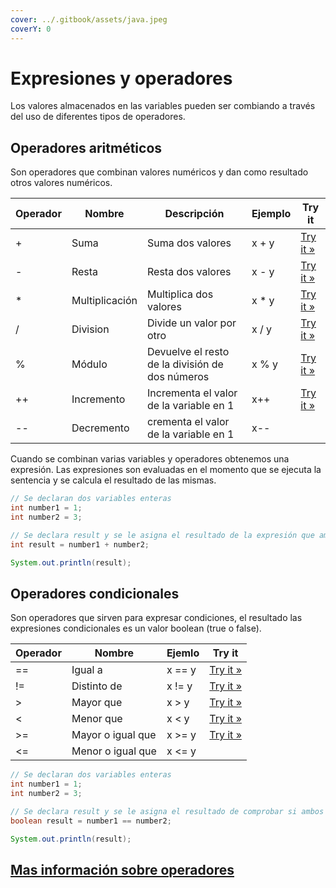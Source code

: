 ```yaml
---
cover: ../.gitbook/assets/java.jpeg
coverY: 0
---
```


# Expresiones y operadores

Los valores almacenados en las variables pueden ser combiando a través del uso de diferentes tipos de operadores.

## Operadores aritméticos

Son operadores que combinan valores numéricos y dan como resultado otros valores numéricos.

| Operador | Nombre         | Descripción                                     | Ejemplo | Try it                                                                           |
| -------- | -------------- | ----------------------------------------------- | ------- | -------------------------------------------------------------------------------- |
| +        | Suma           | Suma dos valores                                | x + y   | [Try it »](https://www.w3schools.com/java/tryjava.asp?filename=demo\_oper\_add)  |
| -        | Resta          | Resta dos valores                               | x - y   | [Try it »](https://www.w3schools.com/java/tryjava.asp?filename=demo\_oper\_sub)  |
| \*       | Multiplicación | Multiplica dos valores                          | x \* y  | [Try it »](https://www.w3schools.com/java/tryjava.asp?filename=demo\_oper\_mult) |
| /        | Division       | Divide un valor por otro                        | x / y   | [Try it »](https://www.w3schools.com/java/tryjava.asp?filename=demo\_oper\_div)  |
| %        | Módulo         | Devuelve el resto de la división de dos números | x % y   | [Try it »](https://www.w3schools.com/java/tryjava.asp?filename=demo\_oper\_mod)  |
| ++       | Incremento     | Incrementa el valor de la variable en 1         | x++     | [Try it »](https://www.w3schools.com/java/tryjava.asp?filename=demo\_oper\_inc)  |
| --       | Decremento     | crementa el valor de la variable en 1           | x--     |                                                                                  |

Cuando se combinan varias variables y operadores obtenemos una expresión. Las expresiones son evaluadas en el momento que se ejecuta la sentencia y se calcula el resultado de las mismas.

```java
// Se declaran dos variables enteras
int number1 = 1;
int number2 = 3;

// Se declara result y se le asigna el resultado de la expresión que ambos números
int result = number1 + number2;

System.out.println(result);
```

## Operadores condicionales

Son operadores que sirven para expresar condiciones, el resultado las expresiones condicionales es un valor boolean (true o false).

| Operador | Nombre            | Ejemlo | Try it                                                                               |
| -------- | ----------------- | ------ | ------------------------------------------------------------------------------------ |
| ==       | Igual a           | x == y | [Try it »](https://www.w3schools.com/java/tryjava.asp?filename=demo\_oper\_compare1) |
| !=       | Distinto de       | x != y | [Try it »](https://www.w3schools.com/java/tryjava.asp?filename=demo\_oper\_compare2) |
| >        | Mayor que         | x > y  | [Try it »](https://www.w3schools.com/java/tryjava.asp?filename=demo\_oper\_compare3) |
| <        | Menor que         | x < y  | [Try it »](https://www.w3schools.com/java/tryjava.asp?filename=demo\_oper\_compare4) |
| >=       | Mayor o igual que | x >= y | [Try it »](https://www.w3schools.com/java/tryjava.asp?filename=demo\_oper\_compare5) |
| <=       | Menor o igual que | x <= y |                                                                                      |

```java
// Se declaran dos variables enteras
int number1 = 1;
int number2 = 3;

// Se declara result y se le asigna el resultado de comprobar si ambos números son iguales
boolean result = number1 == number2;

System.out.println(result);
```

## [Mas información sobre operadores](https://www.w3schools.com/java/java\_operators.asp)

